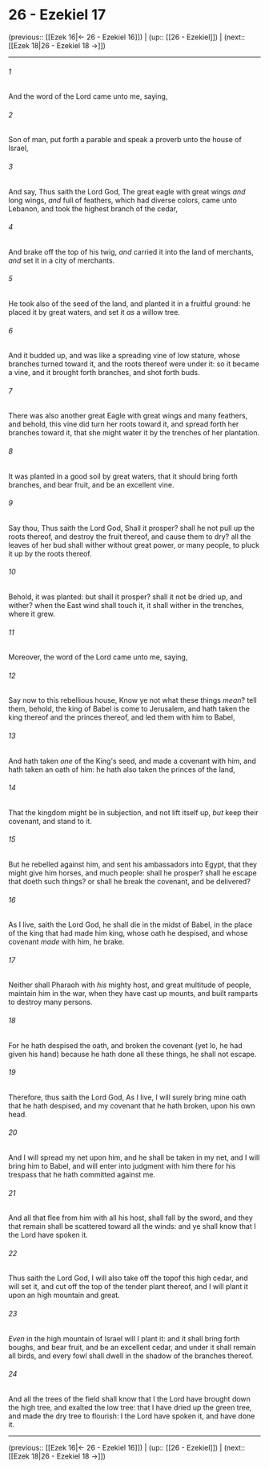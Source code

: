 # 26 - Ezekiel 17

(previous:: [[Ezek 16|← 26 - Ezekiel 16]]) | (up:: [[26 - Ezekiel]]) | (next:: [[Ezek 18|26 - Ezekiel 18 →]])

***


###### 1 
And the word of the Lord came unto me, saying, 

###### 2 
Son of man, put forth a parable and speak a proverb unto the house of Israel, 

###### 3 
And say, Thus saith the Lord God, The great eagle with great wings _and_ long wings, _and_ full of feathers, which had diverse colors, came unto Lebanon, and took the highest branch of the cedar, 

###### 4 
And brake off the top of his twig, _and_ carried it into the land of merchants, _and_ set it in a city of merchants. 

###### 5 
He took also of the seed of the land, and planted it in a fruitful ground: he placed it by great waters, and set it _as_ a willow tree. 

###### 6 
And it budded up, and was like a spreading vine of low stature, whose branches turned toward it, and the roots thereof were under it: so it became a vine, and it brought forth branches, and shot forth buds. 

###### 7 
There was also another great Eagle with great wings and many feathers, and behold, this vine did turn her roots toward it, and spread forth her branches toward it, that she might water it by the trenches of her plantation. 

###### 8 
It was planted in a good soil by great waters, that it should bring forth branches, and bear fruit, and be an excellent vine. 

###### 9 
Say thou, Thus saith the Lord God, Shall it prosper? shall he not pull up the roots thereof, and destroy the fruit thereof, and cause them to dry? all the leaves of her bud shall wither without great power, or many people, to pluck it up by the roots thereof. 

###### 10 
Behold, it was planted: but shall it prosper? shall it not be dried up, and wither? when the East wind shall touch it, it shall wither in the trenches, where it grew. 

###### 11 
Moreover, the word of the Lord came unto me, saying, 

###### 12 
Say now to this rebellious house, Know ye not what these things _mean_? tell them, behold, the king of Babel is come to Jerusalem, and hath taken the king thereof and the princes thereof, and led them with him to Babel, 

###### 13 
And hath taken _one_ of the King's seed, and made a covenant with him, and hath taken an oath of him: he hath also taken the princes of the land, 

###### 14 
That the kingdom might be in subjection, and not lift itself up, _but_ keep their covenant, and stand to it. 

###### 15 
But he rebelled against him, and sent his ambassadors into Egypt, that they might give him horses, and much people: shall he prosper? shall he escape that doeth such things? or shall he break the covenant, and be delivered? 

###### 16 
As I live, saith the Lord God, he shall die in the midst of Babel, in the place of the king that had made him king, whose oath he despised, and whose covenant _made_ with him, he brake. 

###### 17 
Neither shall Pharaoh with _his_ mighty host, and great multitude of people, maintain him in the war, when they have cast up mounts, and built ramparts to destroy many persons. 

###### 18 
For he hath despised the oath, and broken the covenant (yet lo, he had given his hand) because he hath done all these things, he shall not escape. 

###### 19 
Therefore, thus saith the Lord God, As I live, I will surely bring mine oath that he hath despised, and my covenant that he hath broken, upon his own head. 

###### 20 
And I will spread my net upon him, and he shall be taken in my net, and I will bring him to Babel, and will enter into judgment with him there for his trespass that he hath committed against me. 

###### 21 
And all that flee from him with all his host, shall fall by the sword, and they that remain shall be scattered toward all the winds: and ye shall know that I the Lord have spoken it. 

###### 22 
Thus saith the Lord God, I will also take off the topof this high cedar, and will set it, and cut off the top of the tender plant thereof, and I will plant it upon an high mountain and great. 

###### 23 
_Even_ in the high mountain of Israel will I plant it: and it shall bring forth boughs, and bear fruit, and be an excellent cedar, and under it shall remain all birds, and every fowl shall dwell in the shadow of the branches thereof. 

###### 24 
And all the trees of the field shall know that I the Lord have brought down the high tree, and exalted the low tree: that I have dried up the green tree, and made the dry tree to flourish: I the Lord have spoken it, and have done it.

***

(previous:: [[Ezek 16|← 26 - Ezekiel 16]]) | (up:: [[26 - Ezekiel]]) | (next:: [[Ezek 18|26 - Ezekiel 18 →]])

